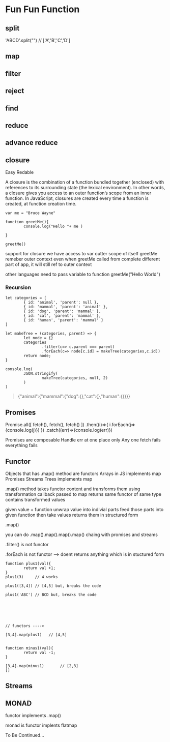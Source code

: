 # Fun Fun Function


## split

'ABCD'.split("")        // ['A','B','C','D']


## map

## filter

## reject

## find

## reduce

## advance reduce


## closure
Easy Redable

A closure is the combination of a function bundled together (enclosed) with references to its surrounding state (the lexical environment). In other words, a closure gives you access to an outer function’s scope from an inner function. In JavaScript, closures are created every time a function is created, at function creation time.



````
var me = "Bruce Wayne"

function greetMe(){
        console.log("Hello "+ me )

}

greetMe()
````

support for closure
we have access to var outter scope of itself
greetMe remeber outer context even when greetMe called from complete different part of app, it will still ref to outer context



other languages need to pass variable to function
greetMe("Hello World")






### Recursion


`````
let categories = [
        { id: 'animal', 'parent': null },
        { id: 'mammal', 'parent': 'animal' },
        { id: 'dog', 'parent': 'mammal' },
        { id: 'cat', 'parent': 'mammal' },
        { id: 'human', 'parent': 'mammal' }
]

let makeTree = (categories, parent) => {
        let node = {}
        categories
                .filter(c=> c.parent === parent)
                .forEach(c=> node[c.id] = makeTree(categories,c.id))
        return node;        
}

console.log(
        JSON.stringify(
                makeTree(categories, null, 2)
        )
)

`````
> {"animal":{"mammal":{"dog":{},"cat":{},"human":{}}}}





## Promises

Promise.all([
        fetch(),
        fetch(),
        fetch()
        ])
        .then((i)=>{
                i.forEach(j=>{console.log(j)})
})
.catch((err)=>{console.log(err)})


Promises are composable
Handle err at one place only
Any one fetch fails everything fails





## Functor

Objects that has .map() method are functors
Arrays in JS implements map 
Promises Streams Trees implements map

.map() method takes functor content and transforms them using transformation callback passed to map
returns same functor of same type
contains transformed values 


given value + function
unwrap value into indivial parts
feed those parts into given function
then take values
returns them in structured form


.map()

you can do .map().map().map().map() chaing with promises and streams

.filter()
is not functor



.forEach is not functor --> doent returns anything which is in stuctured form


``````
function plus1(val){
        return val +1;
}
plus1(3)     // 4 works

plus1([3,4]) // [4,5] but, breaks the code

plus1('ABC') // BCD but, breaks the code






// functors ---->

[3,4].map(plus1)   // [4,5]


function minus1(val){
        return val -1;
}

[3,4].map(minus1)       // [2,3]
[]

``````


## Streams




## MONAD

functor implements .map()

monad is functor implents flatmap











To Be Continued...
